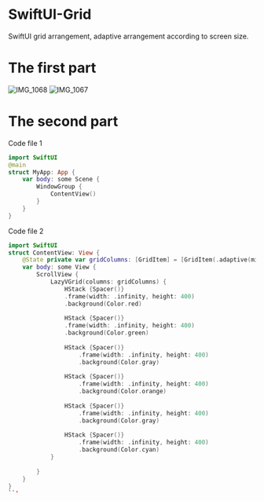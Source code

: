 # SwiftUI-Grid
SwiftUI grid arrangement, adaptive arrangement according to screen size.
# The first part
![IMG_1068](https://github.com/S-way520/SwiftUI-Grid/assets/95877651/feb4f432-86d3-4e51-bbd3-26f36d1b4e62)
![IMG_1067](https://github.com/S-way520/SwiftUI-Grid/assets/95877651/20c47020-9d68-41e6-ba57-5cd47dbad5ed)
# The second part
Code file 1
```swift
import SwiftUI
@main
struct MyApp: App {
    var body: some Scene {
        WindowGroup {
            ContentView()
        }
    }
}
```
Code file 2
```swift
import SwiftUI
struct ContentView: View {
    @State private var gridColumns: [GridItem] = [GridItem(.adaptive(minimum: 380), spacing: 10)]
    var body: some View {
        ScrollView {
            LazyVGrid(columns: gridColumns) {
                HStack {Spacer()}
                .frame(width: .infinity, height: 400)
                .background(Color.red)
                
                HStack {Spacer()}
                .frame(width: .infinity, height: 400)
                .background(Color.green)
                
                HStack {Spacer()}
                    .frame(width: .infinity, height: 400)
                    .background(Color.gray)
                
                HStack {Spacer()}
                    .frame(width: .infinity, height: 400)
                    .background(Color.orange)
                
                HStack {Spacer()}
                    .frame(width: .infinity, height: 400)
                    .background(Color.gray)
                
                HStack {Spacer()}
                    .frame(width: .infinity, height: 400)
                    .background(Color.cyan)
            }
            
        }
    }
}
``'
